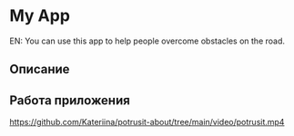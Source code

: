 # My App
EN: You can use this app to help people overcome obstacles on the road.

## Описание


## Работа приложения
https://github.com/Kateriina/potrusit-about/tree/main/video/potrusit.mp4
